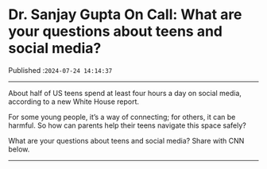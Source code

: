 # Dr. Sanjay Gupta On Call: What are your questions about teens and social media?

Published :`2024-07-24 14:14:37`

---

About half of US teens spend at least four hours a day on social media, according to a new White House report.

For some young people, it’s a way of connecting; for others, it can be harmful. So how can parents help their teens navigate this space safely?

What are your questions about teens and social media? Share with CNN below.

---

